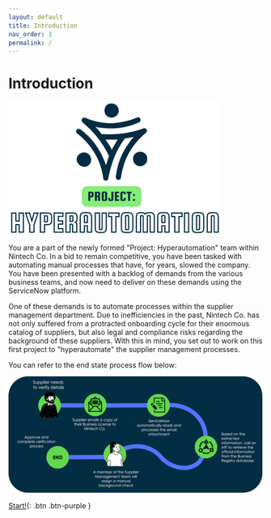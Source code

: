 ```yaml
---
layout: default
title: Introduction
nav_order: 1
permalink: /
---
```


# Introduction

![](images/projecthyper.png)

You are a part of the newly formed "Project: Hyperautomation" team within Nintech Co. In a bid to remain competitive, you have been tasked with automating manual processes that have, for years, slowed the company. You have been presented with a backlog of demands from the various business teams, and now need to deliver on these demands using the ServiceNow platform.

One of these demands is to automate processes within the supplier management department. Due to inefficiencies in the past, Nintech Co. has not only suffered from a protracted onboarding cycle for their enormous catalog of suppliers, but also legal and compliance risks regarding the background of these suppliers. With this in mind, you set out to work on this first project to "hyperautomate" the supplier management processes.

You can refer to the end state process flow below:

![](images/overallworkflow.png)

[Start!](https://shaoservicenow.github.io/hyperautomation/Exercise%201.html){: .btn .btn-purple }